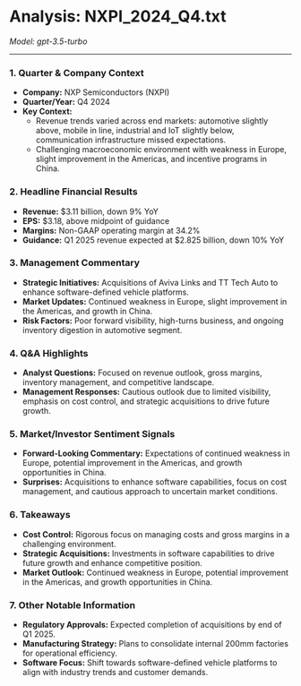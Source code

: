 # Analysis: NXPI_2024_Q4.txt

*Model: gpt-3.5-turbo*

---

### 1. Quarter & Company Context
- **Company:** NXP Semiconductors (NXPI)
- **Quarter/Year:** Q4 2024
- **Key Context:** 
  - Revenue trends varied across end markets: automotive slightly above, mobile in line, industrial and IoT slightly below, communication infrastructure missed expectations.
  - Challenging macroeconomic environment with weakness in Europe, slight improvement in the Americas, and incentive programs in China.

### 2. Headline Financial Results
- **Revenue:** $3.11 billion, down 9% YoY
- **EPS:** $3.18, above midpoint of guidance
- **Margins:** Non-GAAP operating margin at 34.2%
- **Guidance:** Q1 2025 revenue expected at $2.825 billion, down 10% YoY

### 3. Management Commentary
- **Strategic Initiatives:** Acquisitions of Aviva Links and TT Tech Auto to enhance software-defined vehicle platforms.
- **Market Updates:** Continued weakness in Europe, slight improvement in the Americas, and growth in China.
- **Risk Factors:** Poor forward visibility, high-turns business, and ongoing inventory digestion in automotive segment.

### 4. Q&A Highlights
- **Analyst Questions:** Focused on revenue outlook, gross margins, inventory management, and competitive landscape.
- **Management Responses:** Cautious outlook due to limited visibility, emphasis on cost control, and strategic acquisitions to drive future growth.

### 5. Market/Investor Sentiment Signals
- **Forward-Looking Commentary:** Expectations of continued weakness in Europe, potential improvement in the Americas, and growth opportunities in China.
- **Surprises:** Acquisitions to enhance software capabilities, focus on cost management, and cautious approach to uncertain market conditions.

### 6. Takeaways
- **Cost Control:** Rigorous focus on managing costs and gross margins in a challenging environment.
- **Strategic Acquisitions:** Investments in software capabilities to drive future growth and enhance competitive position.
- **Market Outlook:** Continued weakness in Europe, potential improvement in the Americas, and growth opportunities in China.

### 7. Other Notable Information
- **Regulatory Approvals:** Expected completion of acquisitions by end of Q1 2025.
- **Manufacturing Strategy:** Plans to consolidate internal 200mm factories for operational efficiency.
- **Software Focus:** Shift towards software-defined vehicle platforms to align with industry trends and customer demands.